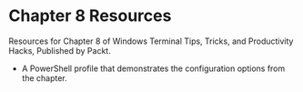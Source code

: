 Chapter 8 Resources
===================

Resources for Chapter 8 of Windows Terminal Tips, Tricks, and Productivity Hacks, Published by Packt.

- A PowerShell profile that demonstrates the configuration options from the chapter.
